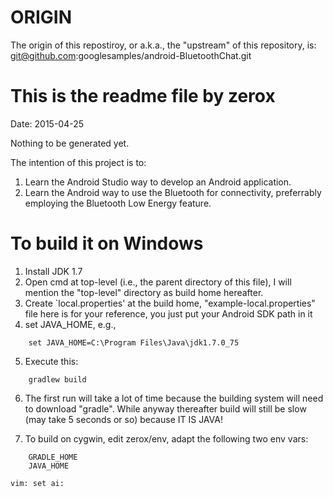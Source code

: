 ORIGIN
======

The origin of this repostiroy, or a.k.a., the "upstream" of this repository, is:
git@github.com:googlesamples/android-BluetoothChat.git

This is the readme file by zerox
================================

Date: 2015-04-25

Nothing to be generated yet.

The intention of this project is to:

1.  Learn the Android Studio way to develop an Android application.
2.  Learn the Android way to use the Bluetooth for connectivity, preferrably
    employing the Bluetooth Low Energy feature.

To build it on Windows
======================

1.  Install JDK 1.7
2.  Open cmd at top-level (i.e., the parent directory of this file), I will
    mention the "top-level" directory as build home hereafter.
3.  Create `local.properties' at the build home, "example-local.properties"
    file here is for your reference, you just put your Android SDK path in
	it
4.  set JAVA_HOME, e.g.,
~~~~
    set JAVA_HOME=C:\Program Files\Java\jdk1.7.0_75
~~~~

5.  Execute this:
~~~~
    gradlew build
~~~~

6.	The first run will take a lot of time because the building system will need
    to download "gradle".  While anyway thereafter build will still be slow (may
    take 5 seconds or so) because IT IS JAVA!

7.  To build on cygwin, edit zerox/env, adapt the following two env vars:
~~~~
	GRADLE_HOME
    JAVA_HOME
~~~~

~~~~
vim: set ai:
~~~~
